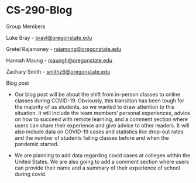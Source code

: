 # CS-290-Blog

Group Members

Luke Bray - brayl@oregonstate.edu

Gretel Rajamoney - rajamong@oregonstate.edu

Hannah Maung - maungh@oregonstate.edu

Zachary Smith - smithz6@oregonstate.edu





Blog post

- Our blog post will be about the shift from in-person classes to online classes during COVID-19. Obviously, this transition has been tough for the majority of us students, so we wanted to draw attention to this situation. It will include the team members’ personal experiences, advice on how to succeed with remote learning, and a comment section where users can share their experience and give advice to other readers. It will also include data on COVID-19 cases and statistics like drop-out rates and the number of students failing classes before and when the pandemic started.


- We are planning to add data regarding covid cases at colleges within the United States. We are also going to add a comment section where users can provide their name and a summary of their experience of school during covid.

